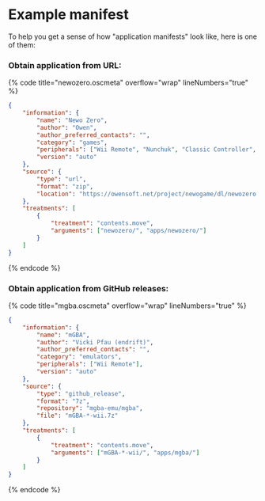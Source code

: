 # Example manifest

To help you get a sense of how "application manifests" look like, here is one of them:

### Obtain application from URL:

{% code title="newozero.oscmeta" overflow="wrap" lineNumbers="true" %}
```json
{
    "information": {
        "name": "Newo Zero",
        "author": "Owen",
        "author_preferred_contacts": "",
        "category": "games",
        "peripherals": ["Wii Remote", "Nunchuk", "Classic Controller", "GameCube Controller", "SDHC"],
        "version": "auto"
    },
    "source": {
        "type": "url",
        "format": "zip",
        "location": "https://owensoft.net/project/newogame/dl/newozero.zip"
    },
    "treatments": [
        {
            "treatment": "contents.move",
            "arguments": ["newozero/", "apps/newozero/"]
        }
    ]
}
```
{% endcode %}

### Obtain application from GitHub releases:

{% code title="mgba.oscmeta" overflow="wrap" lineNumbers="true" %}
```json
{
    "information": {
        "name": "mGBA",
        "author": "Vicki Pfau (endrift)",
        "author_preferred_contacts": "",
        "category": "emulators",
        "peripherals": ["Wii Remote"],
        "version": "auto"
    },
    "source": {
        "type": "github_release",
        "format": "7z",
        "repository": "mgba-emu/mgba",
        "file": "mGBA-*-wii.7z"
    },
    "treatments": [
        {
            "treatment": "contents.move",
            "arguments": ["mGBA-*-wii/", "apps/mgba/"]
        }
    ]
}
```
{% endcode %}
